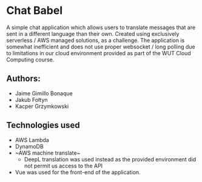 # Chat Babel 
A simple chat application which allows users to translate messages that are sent in a different language than their own. Created using exclusively serverless / AWS managed solutions, as a challenge. The application is somewhat inefficient and does not use proper websocket / long polling due to limitations in our cloud environment provided as part of the WUT Cloud Computing course.

## Authors:
- Jaime Gimillo Bonaque
- Jakub Fołtyn
- Kacper Grzymkowski

## Technologies used
* AWS Lambda
* DynamoDB
* ~AWS machine translate~
  * DeepL translation was used instead as the provided environment did not permit us access to the API
* Vue was used for the front-end of the application.
